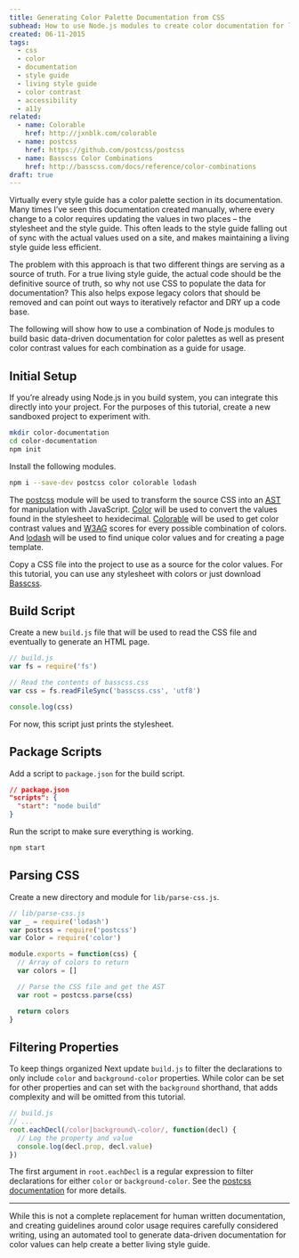 ```yaml
---
title: Generating Color Palette Documentation from CSS
subhead: How to use Node.js modules to create color documentation for living style guides
created: 06-11-2015
tags:
  - css
  - color
  - documentation
  - style guide
  - living style guide
  - color contrast
  - accessibility
  - a11y
related:
  - name: Colorable
    href: http://jxnblk.com/colorable
  - name: postcss
    href: https://github.com/postcss/postcss
  - name: Basscss Color Combinations
    href: http://basscss.com/docs/reference/color-combinations
draft: true
---
```


Virtually every style guide has a color palette section in its documentation.
Many times I’ve seen this documentation created manually, where every change to a color requires updating the values in two places – the stylesheet and the style guide.
This often leads to the style guide falling out of sync with the actual values used on a site,
and makes maintaining a living style guide less efficient.

The problem with this approach is that two different things are serving as a source of truth.
For a true living style guide, the actual code should be the definitive source of truth,
so why not use CSS to populate the data for documentation?
This also helps expose legacy colors that should be removed and can point out ways to iteratively refactor and DRY up a code base.

The following will show how to use a combination of Node.js modules to build basic data-driven documentation for color palettes as well as present color contrast values for each combination as a guide for usage.

## Initial Setup

If you’re already using Node.js in you build system,
you can integrate this directly into your project.
For the purposes of this tutorial, create a new sandboxed project to experiment with.

```bash
mkdir color-documentation
cd color-documentation
npm init
```

Install the following modules.

```bash
npm i --save-dev postcss color colorable lodash
```

The [postcss](https://github.com/postcss/postcss) module will be used to transform the source CSS into an
<a href="http://en.wikipedia.org/wiki/Abstract_syntax_tree">
  <abbr title="Abstract Syntax Tree">AST</abbr>
</a>
for manipulation with JavaScript.
[Color](https://www.npmjs.com/package/color) will be used to convert the values found in the stylesheet to hexidecimal.
[Colorable](http://jxnblk.com/colorable) will be used to get color contrast values and
[W3AG](http://www.w3.org/TR/WCAG20/#visual-audio-contrast)
scores for every possible combination of colors.
And [lodash](https://lodash.com/docs) will be used to find unique color values and for creating a page template.

Copy a CSS file into the project to use as a source for the color values.
For this tutorial, you can use any stylesheet with colors or just download [Basscss](http://www.basscss.com/docs/).

## Build Script

Create a new `build.js` file that will be used to read the CSS file and eventually to generate an HTML page.

```js
// build.js
var fs = require('fs')

// Read the contents of basscss.css
var css = fs.readFileSync('basscss.css', 'utf8')

console.log(css)
```

For now, this script just prints the stylesheet.

## Package Scripts

Add a script to `package.json` for the build script.

```json
// package.json
"scripts": {
  "start": "node build"
}
```

Run the script to make sure everything is working.

```bash
npm start
```

## Parsing CSS

Create a new directory and module for `lib/parse-css.js`.

```js
// lib/parse-css.js
var _ = require('lodash')
var postcss = require('postcss')
var Color = require('color')

module.exports = function(css) {
  // Array of colors to return
  var colors = []

  // Parse the CSS file and get the AST
  var root = postcss.parse(css)

  return colors
}
```

## Filtering Properties

To keep things organized
Next update `build.js` to filter the declarations to only include `color` and `background-color` properties.
While color can be set for other properties and can set with the `background` shorthand, that adds complexity and will be omitted from this tutorial.

```js
// build.js
// ...
root.eachDecl(/color|background\-color/, function(decl) {
  // Log the property and value
  console.log(decl.prop, decl.value)
})
```

The first argument in `root.eachDecl` is a regular expression to filter declarations for either `color` or `background-color`.
See the [postcss documentation](https://github.com/postcss/postcss/blob/master/docs/api.md#containereachdeclpropfilter-callback) for more details.

<!--
  Outline
  - push to colors
  - convert to hex
  - remove inherit etc
  - remove duplicates
  - create template.html
  - pass colors array to template
  - list colors
  - list color values
  - colorable combinations
  - template for combos
-->

---
While this is not a complete replacement for human written documentation,
and creating guidelines around color usage requires carefully considered writing,
using an automated tool to generate data-driven documentation for color values can help create a
better living style guide.


<!--


Notes:

The [cssstats](http://github.com/cssstats/css-statistics) is the core Node.js module that powers the
[CSS Stats](http://cssstats.com) web app and will be used to 

-->
